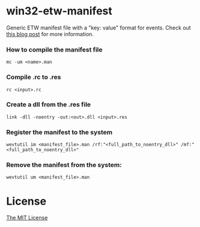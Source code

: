 # win32-etw-manifest

Generic ETW manifest file with a "key: value" format for events.
Check out [this blog post](http://flowerinthenight.com/blog/2016/03/01/etw-part1) for more information.

### How to compile the manifest file

```
mc -um <name>.man
```

### Compile .rc to .res

```
rc <input>.rc
```

### Create a dll from the .res file

```
link -dll -noentry -out:<out>.dll <input>.res
```

### Register the manifest to the system

```
wevtutil im <manifest_file>.man /rf:"<full_path_to_noentry_dll>" /mf:"<full_path_to_noentry_dll>"
```

### Remove the manifest from the system:

```
wevtutil um <manifest_file>.man
```

# License

[The MIT License](./LICENSE.md)
